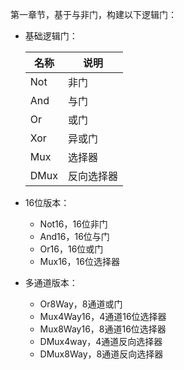 
第一章节，基于与非门，构建以下逻辑门：

+ 基础逻辑门：

	| 名称  | 说明 |
	| ----- | ----- |
	| Not | 非门 |
	| And | 与门 |
	| Or | 或门 |
	| Xor | 异或门 |
	| Mux | 选择器 |
	| DMux | 反向选择器 |

+ 16位版本：
	- Not16，16位非门
	- And16，16位与门
	- Or16，16位或门
	- Mux16，16位选择器
+ 多通道版本：
	- Or8Way，8通道或门
	- Mux4Way16，4通道16位选择器
	- Mux8Way16，8通道16位选择器
	- DMux4way，4通道反向选择器
	- DMux8Way，8通道反向选择器

